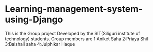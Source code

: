 # Learning-management-system-using-Django
This is the Group project Developed by the SIT(Siliguri institute of technology) students. Group members are 1:Aniket Saha 2:Priaya Shil 3:Baishali saha 4:Julphikar Haque
